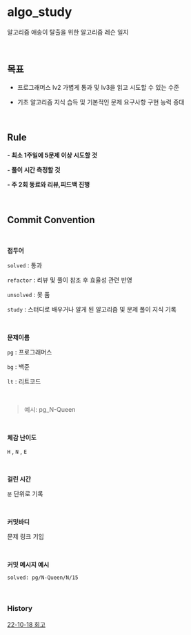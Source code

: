 # algo_study
알고리즘 애송이 탈출을 위한 알고리즘 레슨 일지

<br>

## 목표

- 프로그래머스 lv2 가볍게 통과 및 lv3을 읽고 시도할 수 있는 수준

- 기초 알고리즘 지식 습득 및 기본적인 문제 요구사항 구현 능력 증대 


<br>


## Rule


**- 최소 1주일에 5문제 이상 시도할 것**

**- 풀이 시간 측정할 것**

**- 주 2회 동료와 리뷰,피드백 진행**


<br>

## Commit Convention

<br>

**접두어**

`solved` : 통과

`refactor` : 리뷰 및 풀이 참조 후 효율성 관련 반영 

`unsolved` : 못 품

`study` : 스터디로 배우거나 알게 된 알고리즘 및 문제 풀이 지식 기록

<br>

**문제이름**

`pg` : 프로그래머스

`bg` : 백준

`lt` : 리트코드

<br>

> 예시: pg_N-Queen

<br>

**체감 난이도**

`H` , `N` , `E`

<br>

**걸린 시간**

`분` 단위로 기록

<br>

**커밋바디**

문제 링크 기입

<br>

**커밋 메시지 예시**

`solved: pg/N-Queen/N/15`

<br>

### History 

[22-10-18 회고](https://github.com/pds0309/algo_study/wiki/22-10-18---%ED%95%99%EC%8A%B5-%ED%9A%8C%EA%B3%A0)
